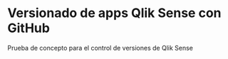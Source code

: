 # Versionado de apps Qlik Sense con GitHub
Prueba de concepto para el control de versiones de Qlik Sense
